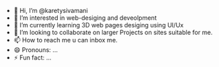 - 👋 Hi, I’m @karetysivamani
- 👀 I’m interested in web-desiging and deveolpment 
- 🌱 I’m currently learning 3D web pages desiging using UI/Ux 
- 💞️ I’m looking to collaborate on larger Projects on sites suitable for me.
- 📫 How to reach me u can inbox me.
- 😄 Pronouns: ...
- ⚡ Fun fact: ...

<!---
karetysivamani/karetysivamani is a ✨ special ✨ repository because its `README.md` (this file) appears on your GitHub profile.
You can click the Preview link to take a look at your changes.
--->
